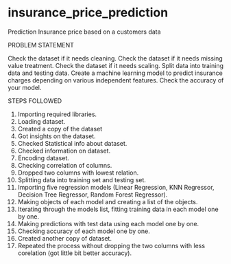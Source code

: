 # insurance_price_prediction
Prediction Insurance price based on a customers data

PROBLEM STATEMENT

Check the dataset if it needs cleaning.
Check the dataset if it needs missing value treatment.
Check the dataset if it needs scaling.
Split data into training data and testing data.
Create a machine learning model to predict insurance charges depending on various independent features.
Check the accuracy of your model.


STEPS FOLLOWED

1. Importing required libraries.
2. Loading dataset.
3. Created a copy of the dataset
4. Got insights on the dataset.
5. Checked Statistical info about dataset.
6. Checked information on dataset.
7. Encoding dataset.
8. Checking correlation of columns.
9. Dropped two columns with lowest relation.
10. Splitting data into training set and testing set.
11. Importing five regression models (Linear Regression, KNN Regressor, Decision Tree Regressor, Random Forest Regressor).
12. Making objects of each model and creating a list of the objects.
13. Iterating through the models list, fitting training data in each model one by one.
14. Making predictions with test data using each model one by one.
15. Checking accuracy of each model one by one.
16. Created another copy of dataset.
17. Repeated the process without dropping the two columns with less corelation (got little bit better accuracy).  


